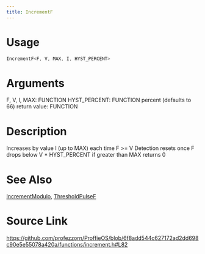 ```yaml
---
title: IncrementF
---
```


# Usage
```cpp
IncrementF<F, V, MAX, I, HYST_PERCENT>
```

# Arguments
F, V, I, MAX: FUNCTION
HYST_PERCENT: FUNCTION percent (defaults to 66)
return value: FUNCTION

# Description
Increases by value I (up to MAX) each time F >= V
Detection resets once F drops below V * HYST_PERCENT
if greater than MAX returns 0

# See Also
[IncrementModulo](/config/functions/IncrementModulo.html), [ThresholdPulseF](/config/functions/ThresholdPulseF.html)

# Source Link
https://github.com/profezzorn/ProffieOS/blob/6f8add544c627172ad2dd698c90e5e55078a420a/functions/increment.h#L82
